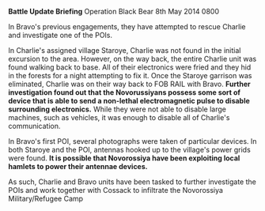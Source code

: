 __Battle Update Briefing__ Operation Black Bear
8th May 2014
0800

In Bravo's previous engagements, they have attempted to rescue Charlie and investigate one of the POIs.

In Charlie's assigned village Staroye, Charlie was not found in the initial excursion to the area. However, on the way back, the entire Charlie unit was found walking back to base. All of their electronics were fried and they hid in the forests for a night attempting to fix it. Once the Staroye garrison was eliminated, Charlie was on their way back to FOB RAIL with Bravo. **Further investigation found out that the Novorussiyans possess some sort of device that is able to send a non-lethal electromagnetic pulse to disable surrounding electronics.** While they were not able to disable large machines, such as vehicles, it was enough to disable all of Charlie's communication.

In Bravo's first POI, several photographs were taken of particular devices. In both Staroye and the POI, antennas hooked up to the village's power grids were found. **It is possible that Novorossiya have been exploiting local hamlets to power their antennae devices.**

As such, Charlie and Bravo units have been tasked to further investigate the POIs and work together with Cossack to infiltrate the Novorossiya Military/Refugee Camp